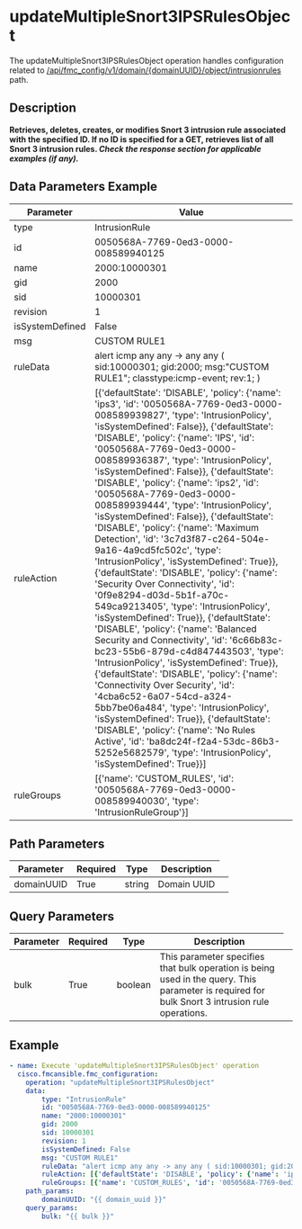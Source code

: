 # updateMultipleSnort3IPSRulesObject

The updateMultipleSnort3IPSRulesObject operation handles configuration related to [/api/fmc_config/v1/domain/{domainUUID}/object/intrusionrules](/paths//api/fmc_config/v1/domain/{domain_uuid}/object/intrusionrules.md) path.&nbsp;
## Description
**Retrieves, deletes, creates, or modifies Snort 3 intrusion rule associated with the specified ID. If no ID is specified for a GET, retrieves list of all Snort 3 intrusion rules. _Check the response section for applicable examples (if any)._**

## Data Parameters Example
| Parameter | Value |
| --------- | -------- |
| type | IntrusionRule |
| id | 0050568A-7769-0ed3-0000-008589940125 |
| name | 2000:10000301 |
| gid | 2000 |
| sid | 10000301 |
| revision | 1 |
| isSystemDefined | False |
| msg | CUSTOM RULE1 |
| ruleData | alert icmp any any -> any any ( sid:10000301; gid:2000; msg:"CUSTOM RULE1"; classtype:icmp-event; rev:1; ) |
| ruleAction | [{'defaultState': 'DISABLE', 'policy': {'name': 'ips3', 'id': '0050568A-7769-0ed3-0000-008589939827', 'type': 'IntrusionPolicy', 'isSystemDefined': False}}, {'defaultState': 'DISABLE', 'policy': {'name': 'IPS', 'id': '0050568A-7769-0ed3-0000-008589936387', 'type': 'IntrusionPolicy', 'isSystemDefined': False}}, {'defaultState': 'DISABLE', 'policy': {'name': 'ips2', 'id': '0050568A-7769-0ed3-0000-008589939444', 'type': 'IntrusionPolicy', 'isSystemDefined': False}}, {'defaultState': 'DISABLE', 'policy': {'name': 'Maximum Detection', 'id': '3c7d3f87-c264-504e-9a16-4a9cd5fc502c', 'type': 'IntrusionPolicy', 'isSystemDefined': True}}, {'defaultState': 'DISABLE', 'policy': {'name': 'Security Over Connectivity', 'id': '0f9e8294-d03d-5b1f-a70c-549ca9213405', 'type': 'IntrusionPolicy', 'isSystemDefined': True}}, {'defaultState': 'DISABLE', 'policy': {'name': 'Balanced Security and Connectivity', 'id': '6c66b83c-bc23-55b6-879d-c4d847443503', 'type': 'IntrusionPolicy', 'isSystemDefined': True}}, {'defaultState': 'DISABLE', 'policy': {'name': 'Connectivity Over Security', 'id': '4cba6c52-6a07-54cd-a324-5bb7be06a484', 'type': 'IntrusionPolicy', 'isSystemDefined': True}}, {'defaultState': 'DISABLE', 'policy': {'name': 'No Rules Active', 'id': 'ba8dc24f-f2a4-53dc-86b3-5252e5682579', 'type': 'IntrusionPolicy', 'isSystemDefined': True}}] |
| ruleGroups | [{'name': 'CUSTOM_RULES', 'id': '0050568A-7769-0ed3-0000-008589940030', 'type': 'IntrusionRuleGroup'}] |

## Path Parameters
| Parameter | Required | Type | Description |
| --------- | -------- | ---- | ----------- |
| domainUUID | True | string <td colspan=3> Domain UUID |

## Query Parameters
| Parameter | Required | Type | Description |
| --------- | -------- | ---- | ----------- |
| bulk | True | boolean <td colspan=3> This parameter specifies that bulk operation is being used in the query. This parameter is required for bulk Snort 3 intrusion rule operations. |

## Example
```yaml
- name: Execute 'updateMultipleSnort3IPSRulesObject' operation
  cisco.fmcansible.fmc_configuration:
    operation: "updateMultipleSnort3IPSRulesObject"
    data:
        type: "IntrusionRule"
        id: "0050568A-7769-0ed3-0000-008589940125"
        name: "2000:10000301"
        gid: 2000
        sid: 10000301
        revision: 1
        isSystemDefined: False
        msg: "CUSTOM RULE1"
        ruleData: "alert icmp any any -> any any ( sid:10000301; gid:2000; msg:"CUSTOM RULE1"; classtype:icmp-event; rev:1; )"
        ruleAction: [{'defaultState': 'DISABLE', 'policy': {'name': 'ips3', 'id': '0050568A-7769-0ed3-0000-008589939827', 'type': 'IntrusionPolicy', 'isSystemDefined': False}}, {'defaultState': 'DISABLE', 'policy': {'name': 'IPS', 'id': '0050568A-7769-0ed3-0000-008589936387', 'type': 'IntrusionPolicy', 'isSystemDefined': False}}, {'defaultState': 'DISABLE', 'policy': {'name': 'ips2', 'id': '0050568A-7769-0ed3-0000-008589939444', 'type': 'IntrusionPolicy', 'isSystemDefined': False}}, {'defaultState': 'DISABLE', 'policy': {'name': 'Maximum Detection', 'id': '3c7d3f87-c264-504e-9a16-4a9cd5fc502c', 'type': 'IntrusionPolicy', 'isSystemDefined': True}}, {'defaultState': 'DISABLE', 'policy': {'name': 'Security Over Connectivity', 'id': '0f9e8294-d03d-5b1f-a70c-549ca9213405', 'type': 'IntrusionPolicy', 'isSystemDefined': True}}, {'defaultState': 'DISABLE', 'policy': {'name': 'Balanced Security and Connectivity', 'id': '6c66b83c-bc23-55b6-879d-c4d847443503', 'type': 'IntrusionPolicy', 'isSystemDefined': True}}, {'defaultState': 'DISABLE', 'policy': {'name': 'Connectivity Over Security', 'id': '4cba6c52-6a07-54cd-a324-5bb7be06a484', 'type': 'IntrusionPolicy', 'isSystemDefined': True}}, {'defaultState': 'DISABLE', 'policy': {'name': 'No Rules Active', 'id': 'ba8dc24f-f2a4-53dc-86b3-5252e5682579', 'type': 'IntrusionPolicy', 'isSystemDefined': True}}]
        ruleGroups: [{'name': 'CUSTOM_RULES', 'id': '0050568A-7769-0ed3-0000-008589940030', 'type': 'IntrusionRuleGroup'}]
    path_params:
        domainUUID: "{{ domain_uuid }}"
    query_params:
        bulk: "{{ bulk }}"

```